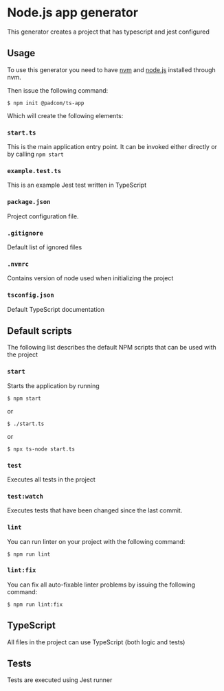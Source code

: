 # Node.js app generator

This generator creates a project that has typescript and jest configured

## Usage

To use this generator you need to have [nvm](https://github.com/nvm-sh/nvm#installing-and-updating) and [node.js](https://nodejs.org) installed through nvm.

Then issue the following command:

```
$ npm init @padcom/ts-app
```

Which will create the following elements:

### `start.ts`
This is the main application entry point. It can be invoked either directly or by calling `npm start`

### `example.test.ts`
This is an example Jest test written in TypeScript

### `package.json`
Project configuration file.

### `.gitignore`
Default list of ignored files

### `.nvmrc`
Contains version of node used when initializing the project

### `tsconfig.json`
Default TypeScript documentation

## Default scripts

The following list describes the default NPM scripts that can be used with the project

### `start`

Starts the application by running

```
$ npm start
```

or

```
$ ./start.ts
```

or

```
$ npx ts-node start.ts
```


### `test`

Executes all tests in the project

### `test:watch`

Executes tests that have been changed since the last commit.

### `lint`

You can run linter on your project with the following command:

```
$ npm run lint
```

### `lint:fix`

You can fix all auto-fixable linter problems by issuing the following command:

```
$ npm run lint:fix
```

## TypeScript

All files in the project can use TypeScript (both logic and tests)

## Tests

Tests are executed using Jest runner
